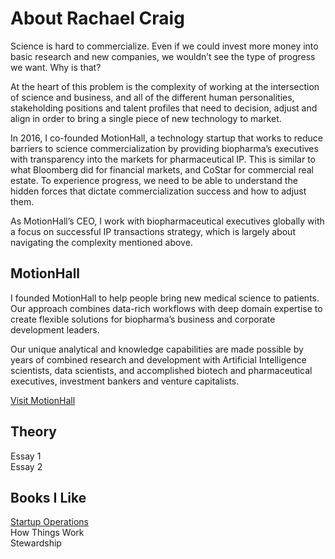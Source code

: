# About Rachael Craig

Science is hard to commercialize. Even if we could invest more money into basic research and new companies, we wouldn’t see the type of progress we want. Why is that?

At the heart of this problem is the complexity of working at the intersection of science and business, and all of the different human personalities, stakeholding positions and talent profiles that need to decision, adjust and align in order to bring a single piece of new technology to market.

In 2016, I co-founded MotionHall, a technology startup that works to reduce barriers to science commercialization by providing biopharma’s executives with transparency into the markets for pharmaceutical IP. This is similar to what Bloomberg did for financial markets, and CoStar for commercial real estate. To experience progress, we need to be able to understand the hidden forces that dictate commercialization success and how to adjust them.

As MotionHall’s CEO, I work with biopharmaceutical executives globally with a focus on successful IP transactions strategy, which is largely about navigating the complexity mentioned above.

## MotionHall

I founded MotionHall to help people bring new medical science to patients. Our approach combines data-rich workflows with deep domain expertise to create flexible solutions for biopharma’s business and corporate development leaders. 
 
Our unique analytical and knowledge capabilities are made possible by years of combined research and development with Artificial Intelligence scientists, data scientists, and accomplished biotech and pharmaceutical executives, investment bankers and venture capitalists.

<a href="https://www.motionhall.com/">Visit MotionHall</a>

## Theory

Essay 1<br>
Essay 2

## Books I Like

<a href="https://rachaelbachael.github.io/books/startops">Startup Operations</a><br>
How Things Work<br>
Stewardship<br>




